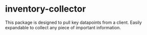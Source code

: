 # inventory-collector
This package is designed to pull key datapoints from a client.  Easily expandable to collect any piece of important information.
